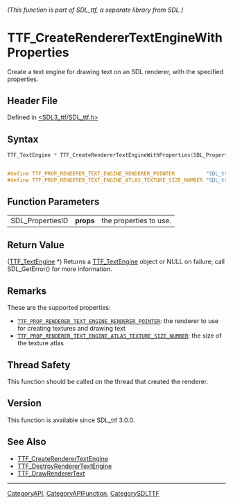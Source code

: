 ###### (This function is part of SDL_ttf, a separate library from SDL.)
# TTF_CreateRendererTextEngineWithProperties

Create a text engine for drawing text on an SDL renderer, with the specified properties.

## Header File

Defined in [<SDL3_ttf/SDL_ttf.h>](https://github.com/libsdl-org/SDL_ttf/blob/main/include/SDL3_ttf/SDL_ttf.h)

## Syntax

```c
TTF_TextEngine * TTF_CreateRendererTextEngineWithProperties(SDL_PropertiesID props);


#define TTF_PROP_RENDERER_TEXT_ENGINE_RENDERER_POINTER          "SDL_ttf.renderer_text_engine.create.renderer"
#define TTF_PROP_RENDERER_TEXT_ENGINE_ATLAS_TEXTURE_SIZE_NUMBER "SDL_ttf.renderer_text_engine.create.atlas_texture_size"
```

## Function Parameters

|                  |           |                        |
| ---------------- | --------- | ---------------------- |
| SDL_PropertiesID | **props** | the properties to use. |

## Return Value

([TTF_TextEngine](TTF_TextEngine) *) Returns a
[TTF_TextEngine](TTF_TextEngine) object or NULL on failure; call
SDL_GetError() for more information.

## Remarks

These are the supported properties:

- [`TTF_PROP_RENDERER_TEXT_ENGINE_RENDERER_POINTER`](TTF_PROP_RENDERER_TEXT_ENGINE_RENDERER_POINTER):
  the renderer to use for creating textures and drawing text
- [`TTF_PROP_RENDERER_TEXT_ENGINE_ATLAS_TEXTURE_SIZE_NUMBER`](TTF_PROP_RENDERER_TEXT_ENGINE_ATLAS_TEXTURE_SIZE_NUMBER):
  the size of the texture atlas

## Thread Safety

This function should be called on the thread that created the renderer.

## Version

This function is available since SDL_ttf 3.0.0.

## See Also

- [TTF_CreateRendererTextEngine](TTF_CreateRendererTextEngine)
- [TTF_DestroyRendererTextEngine](TTF_DestroyRendererTextEngine)
- [TTF_DrawRendererText](TTF_DrawRendererText)

----
[CategoryAPI](CategoryAPI), [CategoryAPIFunction](CategoryAPIFunction), [CategorySDLTTF](CategorySDLTTF)

